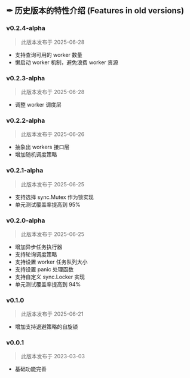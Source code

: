 ## ✒ 历史版本的特性介绍 (Features in old versions)

### v0.2.4-alpha

> 此版本发布于 2025-06-28

* 支持查询可用的 worker 数量
* 懒启动 worker 机制，避免浪费 worker 资源

### v0.2.3-alpha

> 此版本发布于 2025-06-28

* 调整 worker 调度层

### v0.2.2-alpha

> 此版本发布于 2025-06-26

* 抽象出 workers 接口层
* 增加随机调度策略

### v0.2.1-alpha

> 此版本发布于 2025-06-25

* 支持选择 sync.Mutex 作为锁实现
* 单元测试覆盖率提高到 95%

### v0.2.0-alpha

> 此版本发布于 2025-06-25

* 增加异步任务执行器
* 支持轮询调度策略
* 支持设置 worker 任务队列大小
* 支持设置 panic 处理函数
* 支持自定义 sync.Locker 实现
* 单元测试覆盖率提高到 94%

### v0.1.0

> 此版本发布于 2025-06-21

* 增加支持退避策略的自旋锁

### v0.0.1

> 此版本发布于 2023-03-03

* 基础功能完善